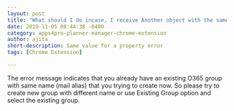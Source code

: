 ```yaml
---
layout: post
title: "What should I do incase, I receive Another object with the same value for property mailNickname already exists error during import?"
date: 2019-11-05 08:44:38 -0400
category: apps4pro-planner-manager-chrome-extension
author: ajita
short-description: Same value for a property error
tags: [Chrome Extension]

---
```


The error message indicates that you already have an existing O365 group with same name (mail alias) that you trying to create now. So please try to create new group with different name or use Existing Group option and select the existing group. 

 
